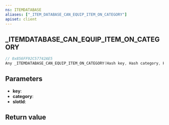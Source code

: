 ```yaml
---
ns: ITEMDATABASE
aliases: ["_ITEM_DATABASE_CAN_EQUIP_ITEM_ON_CATEGORY"]
apiset: client
---
```

## _ITEMDATABASE_CAN_EQUIP_ITEM_ON_CATEGORY

```c
// 0x856FF92C57742AE5
Any _ITEMDATABASE_CAN_EQUIP_ITEM_ON_CATEGORY(Hash key, Hash category, Hash slotId);
```


## Parameters
* **key**:
* **category**:
* **slotId**:

## Return value